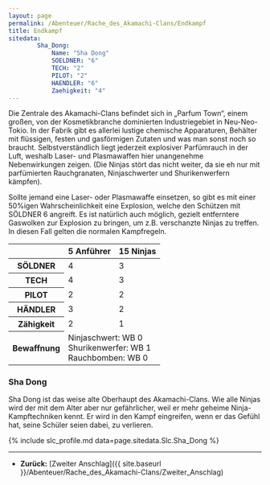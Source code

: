 ```yaml
---
layout: page
permalink: /Abenteuer/Rache_des_Akamachi-Clans/Endkampf
title: Endkampf
sitedata:
        Sha_Dong:
            Name: "Sha Dong"
            SOELDNER: "6"
            TECH: "2"
            PILOT: "2"
            HAENDLER: "6"
            Zaehigkeit: "4"
---
```




Die Zentrale des Akamachi-Clans befindet sich in „Parfum Town“, einem großen, von der Kosmetikbranche dominierten Industriegebiet in Neu-Neo-Tokio. In der Fabrik gibt es allerlei lustige chemische Apparaturen, Behälter mit flüssigen, festen und gasförmigen Zutaten und was man sonst noch so braucht. Selbstverständlich liegt jederzeit explosiver Parfümrauch in der Luft, weshalb Laser- und Plasmawaffen hier unangenehme Nebenwirkungen zeigen. (Die Ninjas stört das nicht weiter, da sie eh nur mit parfümierten Rauchgranaten, Ninjaschwerter und Shurikenwerfern kämpfen).

Sollte jemand eine Laser- oder Plasmawaffe einsetzen, so gibt es mit einer 50%igen Wahrscheinlichkeit eine Explosion, welche den Schützen mit SÖLDNER 6 angreift. Es ist natürlich auch möglich, gezielt entferntere Gaswolken zur Explosion zu bringen, um z.B. verschanzte Ninjas zu treffen. In diesen Fall gelten die normalen Kampfregeln.

<table>
<thead>
<tr><th> </th><th>5 Anführer</th><th>15 Ninjas</th></tr>
</thead>
<tbody>
<tr><th>SÖLDNER</th><td>4</td><td>3</td></tr>
<tr><th>TECH</th><td>4</td><td>3</td></tr>
<tr><th>PILOT</th><td>2</td><td>2</td></tr>
<tr><th>HÄNDLER</th><td>3</td><td>2</td></tr>
<tr><th>Zähigkeit</th><td>2</td><td>1</td></tr>
<tr><th>Bewaffnung</th><td colspan="2" rowspan="1">Ninjaschwert: WB 0<br/>
Shurikenwerfer: WB 1<br/>
Rauchbomben: WB 0</td></tr>
</tbody>
</table>

### Sha Dong

Sha Dong ist das weise alte Oberhaupt des Akamachi-Clans. Wie alle Ninjas wird der mit dem Alter aber nur gefährlicher, weil er mehr geheime Ninja-Kampftechniken kennt. Er wird in den Kampf eingreifen, wenn er das Gefühl hat, seine Schüler seien dabei, zu verlieren.

{% include slc_profile.md data=page.sitedata.Slc.Sha_Dong %}

***

- **Zurück:** [Zweiter Anschlag]({{ site.baseurl }}/Abenteuer/Rache_des_Akamachi-Clans/Zweiter_Anschlag)
